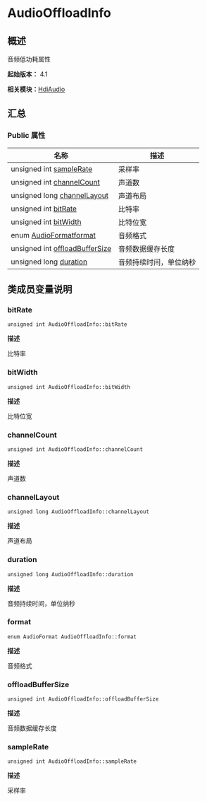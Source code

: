 # AudioOffloadInfo


## 概述

音频低功耗属性

**起始版本：** 4.1

**相关模块：**[HdiAudio](_hdi_audio_v20.md)


## 汇总


### Public 属性

| 名称 | 描述 | 
| -------- | -------- |
| unsigned int [sampleRate](#samplerate) | 采样率  | 
| unsigned int [channelCount](#channelcount) | 声道数  | 
| unsigned long [channelLayout](#channellayout) | 声道布局  | 
| unsigned int [bitRate](#bitrate) | 比特率  | 
| unsigned int [bitWidth](#bitwidth) | 比特位宽  | 
| enum [AudioFormat](_hdi_audio_v20.md#audioformat)[format](#format) | 音频格式  | 
| unsigned int [offloadBufferSize](#offloadbuffersize) | 音频数据缓存长度  | 
| unsigned long [duration](#duration) | 音频持续时间，单位纳秒  | 


## 类成员变量说明


### bitRate

```
unsigned int AudioOffloadInfo::bitRate
```
**描述**

比特率


### bitWidth

```
unsigned int AudioOffloadInfo::bitWidth
```
**描述**

比特位宽


### channelCount

```
unsigned int AudioOffloadInfo::channelCount
```
**描述**

声道数


### channelLayout

```
unsigned long AudioOffloadInfo::channelLayout
```
**描述**

声道布局


### duration

```
unsigned long AudioOffloadInfo::duration
```
**描述**

音频持续时间，单位纳秒


### format

```
enum AudioFormat AudioOffloadInfo::format
```
**描述**

音频格式


### offloadBufferSize

```
unsigned int AudioOffloadInfo::offloadBufferSize
```
**描述**

音频数据缓存长度


### sampleRate

```
unsigned int AudioOffloadInfo::sampleRate
```
**描述**

采样率

